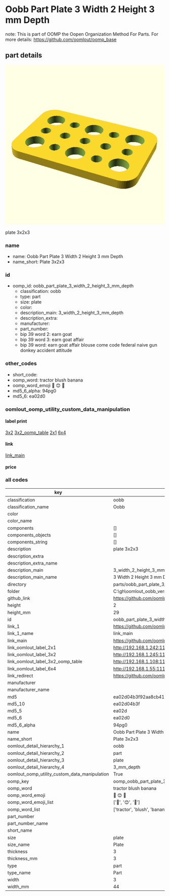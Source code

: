 # Oobb Part Plate 3 Width 2 Height 3 mm Depth  

note: This is part of OOMP the Oopen Organization Method For Parts. For more details: https://github.com/oomlout/oomp_base

##  part details
  

[![](3dpr.png)](3dpr.png)

plate 3x2x3



### name
* name: Oobb Part Plate 3 Width 2 Height 3 mm Depth
* name_short: Plate 3x2x3 
### id
* oomp_id: oobb_part_plate_3_width_2_height_3_mm_depth
  * classification: oobb
  * type: part
  * size: plate
  * color: 
  * description_main: 3_width_2_height_3_mm_depth
  * description_extra: 
  * manufacturer: 
  * part_number: 
  * bip 39 word 2: earn goat
  * bip 39 word 3: earn goat affair
  * bip 39 word: earn goat affair blouse come code federal naive gun donkey accident attitude

### other_codes
* short_code: 
* oomp_word: tractor blush banana
* oomp_word_emoji :tractor: :blush: :banana:
* md5_6_alpha: 94pg0
* md5_6: ea02d0






### oomlout_oomp_utility_custom_data_manipulation
#### label print
[3x2](http://192.168.1.245:1112/?label=oomp%2094pg0)
[3x2_oomp_table](http://192.168.1.108:1112/?label=oomp%2094pg0)
[2x1](http://192.168.1.242:1112/?label=oomp%2094pg0)
[6x4](http://192.168.1.55:1112/?label=oomp%2094pg0)    

#### link

[link_main](https://github.com/oomlout/oomlout_oobb_version_4_generated_parts/tree/main/navigation_oomp/oobb/part/plate/3_width_2_height_3_mm_depth/part)                              

#### price







### all codes 
| key | value |  
| --- | --- |  
| classification | oobb |  
| classification_name | Oobb |  
| color |  |  
| color_name |  |  
| components | [] |  
| components_objects | [] |  
| components_string | [] |  
| description | plate 3x2x3 |  
| description_extra |  |  
| description_extra_name |  |  
| description_main | 3_width_2_height_3_mm_depth |  
| description_main_name | 3 Width 2 Height 3 mm Depth |  
| directory | parts/oobb_part_plate_3_width_2_height_3_mm_depth |  
| folder | C:\gh\oomlout_oobb_version_4_generated_parts\parts\oobb_part_plate_3_width_2_height_3_mm_depth |  
| github_link | https://github.com/oomlout/oomlout_oomp_part_src/tree/main/parts/oobb_part_plate_3_width_2_height_3_mm_depth |  
| height | 2 |  
| height_mm | 29 |  
| id | oobb_part_plate_3_width_2_height_3_mm_depth |  
| link_1 | https://github.com/oomlout/oomlout_oobb_version_4_generated_parts/tree/main/navigation_oomp/oobb/part/plate/3_width_2_height_3_mm_depth/part |  
| link_1_name | link_main |  
| link_main | https://github.com/oomlout/oomlout_oobb_version_4_generated_parts/tree/main/navigation_oomp/oobb/part/plate/3_width_2_height_3_mm_depth/part |  
| link_oomlout_label_2x1 | http://192.168.1.242:1112/?label=oomp%2094pg0 |  
| link_oomlout_label_3x2 | http://192.168.1.245:1112/?label=oomp%2094pg0 |  
| link_oomlout_label_3x2_oomp_table | http://192.168.1.108:1112/?label=oomp%2094pg0 |  
| link_oomlout_label_6x4 | http://192.168.1.55:1112/?label=oomp%2094pg0 |  
| link_redirect | https://github.com/oomlout/oomlout_oobb_version_4_generated_parts/tree/main/parts/oobb_plate_03_02_03 |  
| manufacturer |  |  
| manufacturer_name |  |  
| md5 | ea02d04b3f92aa8cb41701820899022a |  
| md5_10 | ea02d04b3f |  
| md5_5 | ea02d |  
| md5_6 | ea02d0 |  
| md5_6_alpha | 94pg0 |  
| name | Oobb Part Plate 3 Width 2 Height 3 mm Depth |  
| name_short | Plate 3x2x3  |  
| oomlout_detail_hierarchy_1 | oobb |  
| oomlout_detail_hierarchy_2 | part |  
| oomlout_detail_hierarchy_3 | plate |  
| oomlout_detail_hierarchy_4 | 3_mm_depth |  
| oomlout_oomp_utility_custom_data_manipulation | True |  
| oomp_key | oomp_oobb_part_plate_3_width_2_height_3_mm_depth |  
| oomp_word | tractor blush banana |  
| oomp_word_emoji | :tractor: :blush: :banana: |  
| oomp_word_emoji_list | [':tractor:', ':blush:', ':banana:'] |  
| oomp_word_list | ['tractor', 'blush', 'banana'] |  
| part_number |  |  
| part_number_name |  |  
| short_name |  |  
| size | plate |  
| size_name | Plate |  
| thickness | 3 |  
| thickness_mm | 3 |  
| type | part |  
| type_name | Part |  
| width | 3 |  
| width_mm | 44 |  
